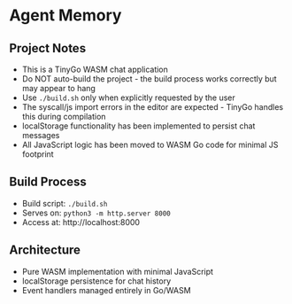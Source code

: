 # Agent Memory

## Project Notes
- This is a TinyGo WASM chat application
- Do NOT auto-build the project - the build process works correctly but may appear to hang
- Use `./build.sh` only when explicitly requested by the user
- The syscall/js import errors in the editor are expected - TinyGo handles this during compilation
- localStorage functionality has been implemented to persist chat messages
- All JavaScript logic has been moved to WASM Go code for minimal JS footprint

## Build Process
- Build script: `./build.sh`
- Serves on: `python3 -m http.server 8000`
- Access at: http://localhost:8000

## Architecture
- Pure WASM implementation with minimal JavaScript
- localStorage persistence for chat history
- Event handlers managed entirely in Go/WASM